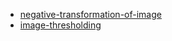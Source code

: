 - [negative-transformation-of-image](https://www.askpython.com/python/examples/negative-transformation-of-image)
- [image-thresholding](https://www.askpython.com/python/examples/image-thresholding)